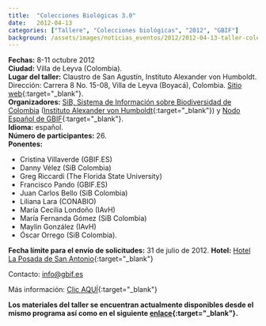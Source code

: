 ```yaml
---
title:  "Colecciones Biológicas 3.0"
date:   2012-04-13
categories: ["Tallere", "Colecciones biológicas", "2012", "GBIF"]
background: /assets/images/noticias_eventos/2012/2012-04-13-taller-colecciones-3punto0-750x390.jpg
---
```


**Fechas:** 8-11 octubre 2012  
**Ciudad:** Villa de Leyva (Colombia).  
**Lugar del taller:** Claustro de San Agustín, Instituto Alexander von Humboldt. Dirección: Carrera 8 No. 15-08, Villa de Leyva (Boyacá), Colombia. [Sitio web](http://humboldt.org.co/es/boletines-y-comunicados/item/1677-claustro-de-san-agustin-reabre-sus-puertas-con-la-exposicion-sobre-paramos-corpus-paramo){:target="_blank"}.  
**Organizadores:** [SiB, Sistema de Información sobre Biodiversidad de Colombia](https://biodiversidad.co/acercade/sibcolombia) ([Instituto Alexander von Humboldt](http://www.humboldt.org.co/){:target="_blank"}) y [Nodo Español de GBIF](GBIF.ES){:target="_blank"}.  
**Idioma:** español.  
**Número de participantes:** 26.  
**Ponentes:**  
- Cristina Villaverde (GBIF.ES)
- Danny Vélez (SiB Colombia)
- Greg Riccardi (The Florida State University)
- Francisco Pando (GBIF.ES)
- Juan Carlos Bello (SiB Colombia)
- Liliana Lara (CONABIO)
- María Cecilia Londoño (IAvH)
- María Fernanda Gómez (SiB Colombia)
- Maylin González (IAvH)
- Óscar Orrego (SiB Colombia).

**Fecha límite para el envío de solicitudes:** 31 de julio de 2012.
**Hotel:** [Hotel La Posada de San Antonio](http://www.hotellaposadadesanantonio.com/){:target="_blank"}

Contacto: info@gbif.es

Más información: [Clic AQUÍ](http://www.recibio.net/colecciones-biologicas-3-0/){:target="_blank"}

**Los materiales del taller se encuentran actualmente disponibles desde el mismo programa así como en el siguiente [enlace](http://www.recibio.net/colecciones-biologicas-3-0/?postTabs=2){:target="_blank"}.**
